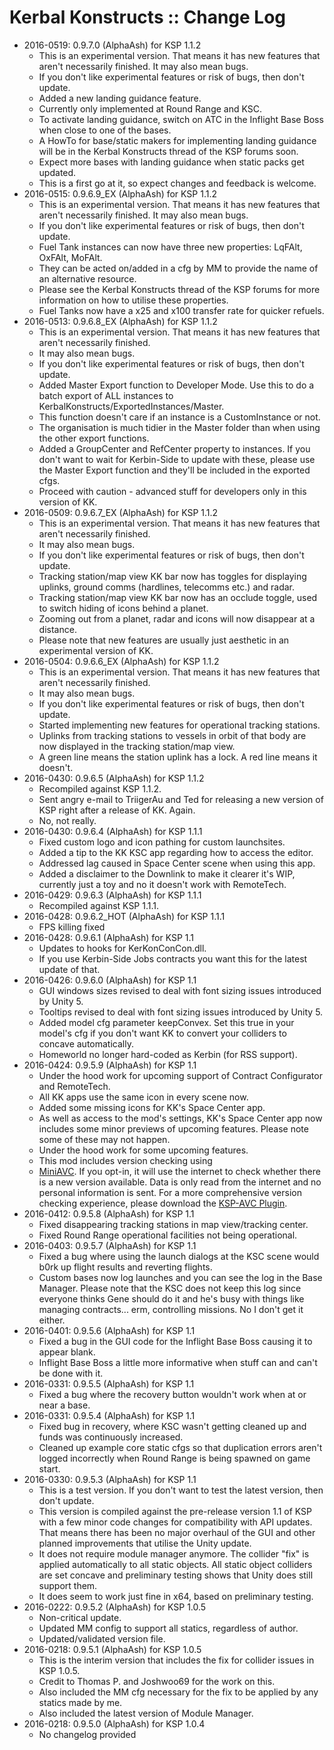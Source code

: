 # Kerbal Konstructs :: Change Log

* 2016-0519: 0.9.7.0 (AlphaAsh) for KSP 1.1.2
	+ This is an experimental version. That means it has new features that aren't necessarily finished. It may also mean bugs.
	+ If you don't like experimental features or risk of bugs, then don't update.
	+ Added a new landing guidance feature.
	+ Currently only implemented at Round Range and KSC.
	+ To activate landing guidance, switch on ATC in the Inflight Base Boss when close to one of the bases.
	+ A HowTo for base/static makers for implementing landing guidance will be in the Kerbal Konstructs thread of the KSP forums soon.
	+ Expect more bases with landing guidance when static packs get updated.
	+ This is a first go at it, so expect changes and feedback is welcome.
* 2016-0515: 0.9.6.9_EX (AlphaAsh) for KSP 1.1.2
	+ This is an experimental version. That means it has new features that aren't necessarily finished. It may also mean bugs.
	+ If you don't like experimental features or risk of bugs, then don't update.
	+ Fuel Tank instances can now have three new properties: LqFAlt, OxFAlt, MoFAlt.
	+ They can be acted on/added in a cfg by MM to provide the name of an alternative resource.
	+ Please see the Kerbal Konstructs thread of the KSP forums for more information on how to utilise these properties.
	+ Fuel Tanks now have a x25 and x100 transfer rate for quicker refuels.
* 2016-0513: 0.9.6.8_EX (AlphaAsh) for KSP 1.1.2
	+ This is an experimental version. That means it has new features that aren't necessarily finished.
	+ It may also mean bugs.
	+ If you don't like experimental features or risk of bugs, then don't update.
	+ Added Master Export function to Developer Mode. Use this to do a batch export of ALL instances to KerbalKonstructs/ExportedInstances/Master.
	+ This function doesn't care if an instance is a CustomInstance or not.
	+ The organisation is much tidier in the Master folder than when using the other export functions.
	+ Added a GroupCenter and RefCenter property to instances. If you don't want to wait for Kerbin-Side to update with these, please use the Master Export function and they'll be included in the exported cfgs.
	+ Proceed with caution - advanced stuff for developers only in this version of KK.
* 2016-0509: 0.9.6.7_EX (AlphaAsh) for KSP 1.1.2
	+ This is an experimental version. That means it has new features that aren't necessarily finished.
	+ It may also mean bugs.
	+ If you don't like experimental features or risk of bugs, then don't update.
	+ Tracking station/map view KK bar now has toggles for displaying uplinks, ground comms (hardlines, telecomms etc.) and radar.
	+ Tracking station/map view KK bar now has an occlude toggle, used to switch hiding of icons behind a planet.
	+ Zooming out from a planet, radar and icons will now disappear at a distance.
	+ Please note that new features are usually just aesthetic in an experimental version of KK.
* 2016-0504: 0.9.6.6_EX (AlphaAsh) for KSP 1.1.2
	+ This is an experimental version. That means it has new features that aren't necessarily finished.
	+ It may also mean bugs.
	+ If you don't like experimental features or risk of bugs, then don't update.
	+ Started implementing new features for operational tracking stations.
	+ Uplinks from tracking stations to vessels in orbit of that body are now displayed in the tracking station/map view.
	+ A green line means the station uplink has a lock. A red line means it doesn't.
* 2016-0430: 0.9.6.5 (AlphaAsh) for KSP 1.1.2
	+ Recompiled against KSP 1.1.2.
	+ Sent angry e-mail to TriigerAu and Ted for releasing a new version of KSP right after a release of KK. Again.
	+ No, not really.
* 2016-0430: 0.9.6.4 (AlphaAsh) for KSP 1.1.1
	+ Fixed custom logo and icon pathing for custom launchsites.
	+ Added a tip to the KK KSC app regarding how to access the editor.
	+ Addressed lag caused in Space Center scene when using this app.
	+ Added a disclaimer to the Downlink to make it clearer it's WIP, currently just a toy and no it doesn't work with RemoteTech.
* 2016-0429: 0.9.6.3 (AlphaAsh) for KSP 1.1.1
	+ Recompiled against KSP 1.1.1.
* 2016-0428: 0.9.6.2_HOT (AlphaAsh) for KSP 1.1.1
	+ FPS killing fixed
* 2016-0428: 0.9.6.1 (AlphaAsh) for KSP 1.1
	+ Updates to hooks for KerKonConCon.dll.
	+ If you use Kerbin-Side Jobs contracts you want this for the latest update of that.
* 2016-0426: 0.9.6.0 (AlphaAsh) for KSP 1.1
	+ GUI windows sizes revised to deal with font sizing issues introduced by Unity 5.
	+ Tooltips revised to deal with font sizing issues introduced by Unity 5.
	+ Added model cfg parameter keepConvex. Set this true in your model's cfg if you don't want KK to convert your colliders to concave automatically.
	+ Homeworld no longer hard-coded as Kerbin (for RSS support).
* 2016-0424: 0.9.5.9 (AlphaAsh) for KSP 1.1
	+ Under the hood work for upcoming support of Contract Configurator and RemoteTech.
	+ All KK apps use the same icon in every scene now.
	+ Added some missing icons for KK's Space Center app.
	+ As well as access to the mod's settings, KK's Space Center app now includes some minor previews of upcoming features. Please note some of these may not happen.
	+ Under the hood work for some upcoming features.
	+ This mod includes version checking using
	+ [MiniAVC](http://forum.kerbalspaceprogram.com/threads/79745). If you opt-in, it will use the internet to check whether there is a new version available. Data is only read from the internet and no personal information is sent. For a more comprehensive version checking experience, please download the [KSP-AVC Plugin](http://forum.kerbalspaceprogram.com/threads/79745).
* 2016-0412: 0.9.5.8 (AlphaAsh) for KSP 1.1
	+ Fixed disappearing tracking stations in map view/tracking center.
	+ Fixed Round Range operational facilities not being operational.
* 2016-0403: 0.9.5.7 (AlphaAsh) for KSP 1.1
	+ Fixed a bug where using the launch dialogs at the KSC scene would b0rk up flight results and reverting flights.
	+ Custom bases now log launches and you can see the log in the Base Manager. Please note that the KSC does not keep this log since everyone thinks Gene should do it and he's busy with things like managing contracts... erm, controlling missions. No I don't get it either.
* 2016-0401: 0.9.5.6 (AlphaAsh) for KSP 1.1
	+ Fixed a bug in the GUI code for the Inflight Base Boss causing it to appear blank.
	+ Inflight Base Boss a little more informative when stuff can and can't be done with it.
* 2016-0331: 0.9.5.5 (AlphaAsh) for KSP 1.1
	+ Fixed a bug where the recovery button wouldn't work when at or near a base.
* 2016-0331: 0.9.5.4 (AlphaAsh) for KSP 1.1
	+ Fixed bug in recovery, where KSC wasn't getting cleaned up and funds was continuously increased.
	+ Cleaned up example core static cfgs so that duplication errors aren't logged incorrectly when Round Range is being spawned on game start.
* 2016-0330: 0.9.5.3 (AlphaAsh) for KSP 1.1
	+ This is a test version. If you don't want to test the latest version, then don't update.
	+ This version is compiled against the pre-release version 1.1 of KSP with a few minor code changes for compatibility with API updates. That means there has been no major overhaul of the GUI and other planned improvements that utilise the Unity update.
	+ It does not require module manager anymore. The collider "fix" is applied automatically to all static objects. All static object colliders are set concave and preliminary testing shows that Unity does still support them.
	+ It does seem to work just fine in x64, based on preliminary testing.
* 2016-0222: 0.9.5.2 (AlphaAsh) for KSP 1.0.5
	+ Non-critical update.
	+ Updated MM config to support all statics, regardless of author.
	+ Updated/validated version file.
* 2016-0218: 0.9.5.1 (AlphaAsh) for KSP 1.0.5
	+ This is the interim version that includes the fix for collider issues in KSP 1.0.5.
	+ Credit to Thomas P. and Joshwoo69 for the work on this.
	+ Also included the MM cfg necessary for the fix to be applied by any statics made by me.
	+ Also included the latest version of Module Manager.
* 2016-0218: 0.9.5.0 (AlphaAsh) for KSP 1.0.4
	+ No changelog provided
